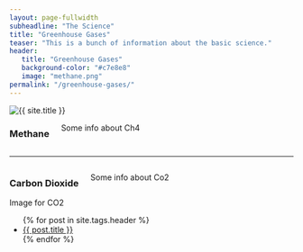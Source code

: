 ```yaml
---
layout: page-fullwidth
subheadline: "The Science"
title: "Greenhouse Gases"
teaser: "This is a bunch of information about the basic science."
header:
   title: "Greenhouse Gases"
   background-color: "#c7e8e8"
   image: "methane.png"
permalink: "/greenhouse-gases/"
---
```

<div class="row">
  <div class="small-6 columns">
    <img src="{{ site.urlimg }}/{{ page.header.image }}" alt="{{ site.title }}">
  </div>
  <div class="small-6 columns">
    <h3>Methane</h3>
    <p> Some info about Ch4 </p>
  </div><!-- /.small-12.columns -->
</div><!-- /.row -->
<hr>
<div class="row">
  <div class="small-6 columns">
    <h3>Carbon Dioxide</h3>
    <p> Some info about Co2 </p>
  </div>
  <div class="small-6 columns">
    Image for CO2
  </div><!-- /.small-12.columns -->
</div><!-- /.row -->


<ul>
    {% for post in site.tags.header %}
    <li><a href="{{ site.url }}{{ site.baseurl }}{{ post.url }}">{{ post.title }}</a></li>
    {% endfor %}
</ul>

